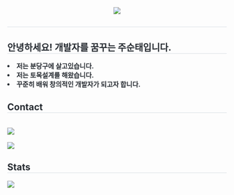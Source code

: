 <div align= "center">
    <img src="https://capsule-render.vercel.app/api?type=waving&color=db6633&height=120&text=Stjoo's%20GitHub&animation=fadeIn&fontColor=333333&fontSize=50" />
    </div>
    <div style="text-align: left;"> 
    <h2 style="border-bottom: 1px solid #d8dee4; color: #282d33;">  </h2>  
    <div style="font-weight: 700; font-size: 15px; text-align: left; color: #282d33;">  </div> 
 <div style="text-align: left;"> 
    <h2 style="border-bottom: 1px solid #d8dee4; color: #282d33;"> 안녕하세요! 개발자를 꿈꾸는 주순태입니다. </h2>  
    <div style="font-weight: 700; font-size: 15px; text-align: left; color: #282d33;"> <li> 저는 분당구에 살고있습니다.<li> 저는 토목설계를 해왔습니다.</li><li> 꾸준히 배워 창의적인 개발자가 되고자 합니다. </div> 
  </div>
    <div style="text-align: left;">
    <h2 style="border-bottom: 1px solid #d8dee4; color: #282d33;">  Contact </h2> <br> 
    <div style="text-align: left;"> <a href=mailto:stjoo0925@gmail.com> <img src="https://img.shields.io/badge/Gmail-EA4335?style=for-the-badge&logo=Gmail&logoColor=white&link=mailto:stjoo0925@gmail.com"> </a>
          </div>  <br> 
    <div style="text-align: left;"> <a href="https://hits.seeyoufarm.com"> <img src="https://hits.seeyoufarm.com/api/count/incr/badge.svg?url=https%3A%2F%2Fgithub.com%2FStjoo0925%2F&count_bg=%23000000&title_bg=%23000000&icon=github.svg&icon_color=%23FFFFFF&title=GitHub&edge_flat=false"/></a>
       </div> 
</div>
    <div style="text-align: left;"> 
    <h2 style="border-bottom: 1px solid #d8dee4; color: #282d33;"> Stats </h2> <div style="text-align: left;"> <img src="https://github-readme-stats.vercel.app/api?username=Stjoo0925&bg_color=180,000000,&title_color=000000&text_color=000000"
